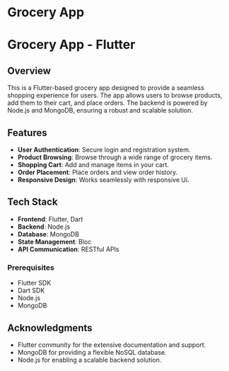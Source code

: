 # Grocery App

# Grocery App - Flutter

## Overview

This is a Flutter-based grocery app designed to provide a seamless shopping experience for users. The app allows users to browse products, add them to their cart, and place orders. The backend is powered by Node.js and MongoDB, ensuring a robust and scalable solution.

## Features

- **User Authentication**: Secure login and registration system.
- **Product Browsing**: Browse through a wide range of grocery items.
- **Shopping Cart**: Add and manage items in your cart.
- **Order Placement**: Place orders and view order history.
- **Responsive Design**: Works seamlessly with responsive Ui.

## Tech Stack

- **Frontend**: Flutter, Dart
- **Backend**: Node.js
- **Database**: MongoDB
- **State Management**: Bloc
- **API Communication**: RESTful APIs


### Prerequisites

- Flutter SDK
- Dart SDK
- Node.js
- MongoDB

## Acknowledgments

- Flutter community for the extensive documentation and support.
- MongoDB for providing a flexible NoSQL database.
- Node.js for enabling a scalable backend solution.


